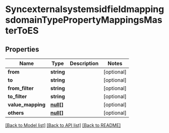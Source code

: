 # SyncexternalsystemsidfieldmappingsdomainTypePropertyMappingsMasterToES

## Properties
Name | Type | Description | Notes
------------ | ------------- | ------------- | -------------
**from** | **string** |  | [optional] 
**to** | **string** |  | [optional] 
**from_filter** | **string** |  | [optional] 
**to_filter** | **string** |  | [optional] 
**value_mapping** | [**null[]**](.md) |  | [optional] 
**others** | [**null[]**](.md) |  | [optional] 

[[Back to Model list]](../../README.md#documentation-for-models) [[Back to API list]](../../README.md#documentation-for-api-endpoints) [[Back to README]](../../README.md)


